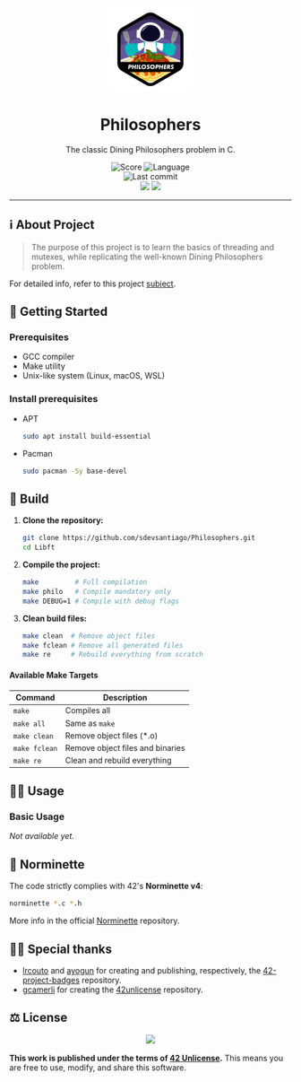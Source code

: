 <div align="center">

  <!-- Project badge -->
  <a href=".">
    <img src="assets/README/philosophersn.png">
  </a>

  <!-- Project name -->
  <h1>Philosophers</h1>

  <!-- Short description -->
  <p>The classic Dining Philosophers problem in C.</p>

  <!-- Info badges -->
  <img src="https://img.shields.io/badge/Score-No-black?style=for-the-badge&labelColor=black" alt="Score">
  <!-- <img src="https://img.shields.io/badge/Score-100%2F100-brightgreen?style=for-the-badge&labelColor=black" alt="Score"> -->
  <img src="https://img.shields.io/badge/Language-C-blue?style=for-the-badge&labelColor=black" alt="Language">
  <br>
  <img src="https://img.shields.io/github/last-commit/sdevsantiago/Philosophers?display_timestamp=committer&style=for-the-badge&labelColor=black" alt="Last commit">
  <br>
  <img src="https://github.com/sdevsantiago/Philosophers/actions/workflows/norminette.yml/badge.svg">
  <img src="https://github.com/sdevsantiago/Philosophers/actions/workflows/makefile.yml/badge.svg">

</div>

---

## ℹ️ About Project

> The purpose of this project is to learn the basics of threading and mutexes, while replicating the well-known Dining Philosophers problem.

For detailed info, refer to this project [subject](docs/en.subject.pdf).

## 🚀 Getting Started

### Prerequisites

- GCC compiler
- Make utility
- Unix-like system (Linux, macOS, WSL)

### Install prerequisites

- APT

  ```bash
  sudo apt install build-essential
  ```

- Pacman

  ```bash
  sudo pacman -Sy base-devel
  ```

## 🔧 Build

1. **Clone the repository:**
    ```bash
    git clone https://github.com/sdevsantiago/Philosophers.git
    cd Libft
    ```

2. **Compile the project:**
    ```bash
    make         # Full compilation
    make philo   # Compile mandatory only
    make DEBUG=1 # Compile with debug flags
    ```

3. **Clean build files:**
    ```bash
    make clean  # Remove object files
    make fclean # Remove all generated files
    make re     # Rebuild everything from scratch
    ```

#### Available Make Targets

| Command | Description |
|---------|-------------|
| `make` | Compiles all |
| `make all` | Same as `make` |
| `make clean` | Remove object files (*.o) |
| `make fclean` | Remove object files and binaries |
| `make re` | Clean and rebuild everything |

## 👨‍💻 Usage

### Basic Usage

*Not available yet.*

<!--
timeout 60s ./philo -> executes ./philo for 60s
 -->

## 📏 Norminette

The code strictly complies with 42's **Norminette v4**:

```bash
norminette *.c *.h
```

More info in the official [Norminette](https://github.com/42school/norminette) repository.

## 🙇‍♂️ Special thanks

- [lrcouto](https://github.com/lrcouto) and [ayogun](https://github.com/ayogun) for creating and publishing, respectively, the [42-project-badges](https://github.com/ayogun/42-project-badges) repository.
- [gcamerli](https://github.com/gcamerli) for creating the [42unlicense](https://github.com/gcamerli/42unlicense) repository.

## ⚖️ License

<div align="center">

  <a href="./LICENSE">
    <img src="https://img.shields.io/badge/License-42_Unlicense-red?style=for-the-badge&labelColor=black">
  </a>

</div>

**This work is published under the terms of [42 Unlicense](LICENSE).** This means you are free to use, modify, and share this software.
